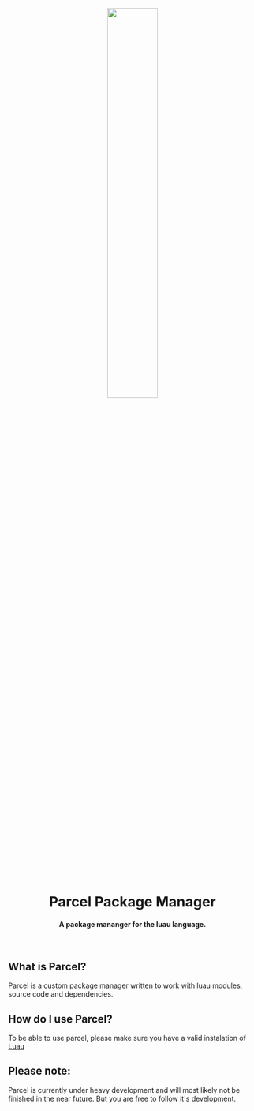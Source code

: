 <div align="center"><img width=45% src="https://cdn.iconscout.com/icon/free/png-256/parcel-2130861-1794992.png"></div>
<h1 align="center">Parcel Package Manager</h1>
<h4 align="center">A package mananger for the luau language.</h4>
<br>

## What is Parcel?
Parcel is a custom package manager written to work with luau modules, source code and dependencies.

## How do I use Parcel?
To be able to use parcel, please make sure you have a valid instalation of <a href="https://github.com/Roblox/luau/releases">Luau</a>

## Please note:
Parcel is currently under heavy development and will most likely not be finished in the near future. But you are free to follow it's development.
